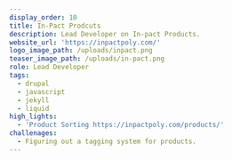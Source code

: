 ```yaml
---
display_order: 10
title: In-Pact Prodcuts
description: Lead Developer on In-pact Products.
website_url: 'https://inpactpoly.com/'
logo_image_path: /uploads/inpact.png
teaser_image_path: /uploads/in-pact.png
role: Lead Developer
tags:
  - drupal
  - javascript
  - jekyll
  - liquid
high_lights:
  - 'Product Sorting https://inpactpoly.com/products/'
challenages:
  - Figuring out a tagging system for products.
---
```


